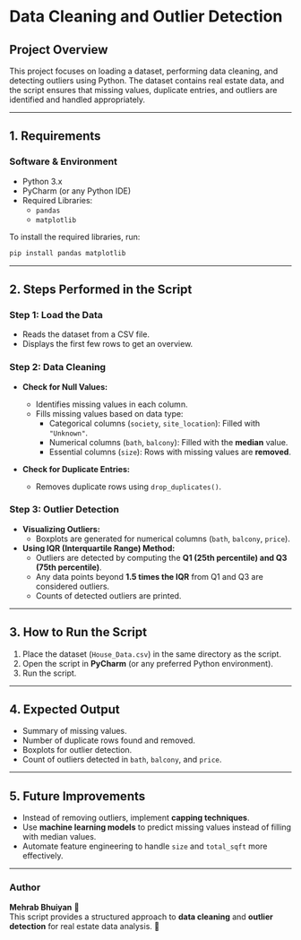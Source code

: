 # Data Cleaning and Outlier Detection

## Project Overview
This project focuses on loading a dataset, performing data cleaning, and detecting outliers using Python. The dataset contains real estate data, and the script ensures that missing values, duplicate entries, and outliers are identified and handled appropriately.

---

## 1. Requirements
### Software & Environment
- Python 3.x
- PyCharm (or any Python IDE)
- Required Libraries:
  - `pandas`
  - `matplotlib`

To install the required libraries, run:
```bash
pip install pandas matplotlib
```

---

## 2. Steps Performed in the Script
### Step 1: Load the Data
- Reads the dataset from a CSV file.
- Displays the first few rows to get an overview.

### Step 2: Data Cleaning
- **Check for Null Values:**  
  - Identifies missing values in each column.
  - Fills missing values based on data type:
    - Categorical columns (`society`, `site_location`): Filled with `"Unknown"`.
    - Numerical columns (`bath`, `balcony`): Filled with the **median** value.
    - Essential columns (`size`): Rows with missing values are **removed**.

- **Check for Duplicate Entries:**  
  - Removes duplicate rows using `drop_duplicates()`.

### Step 3: Outlier Detection
- **Visualizing Outliers:**  
  - Boxplots are generated for numerical columns (`bath`, `balcony`, `price`).
- **Using IQR (Interquartile Range) Method:**  
  - Outliers are detected by computing the **Q1 (25th percentile) and Q3 (75th percentile)**.
  - Any data points beyond **1.5 times the IQR** from Q1 and Q3 are considered outliers.
  - Counts of detected outliers are printed.

---

## 3. How to Run the Script
1. Place the dataset (`House_Data.csv`) in the same directory as the script.
2. Open the script in **PyCharm** (or any preferred Python environment).
3. Run the script.

---

## 4. Expected Output
- Summary of missing values.
- Number of duplicate rows found and removed.
- Boxplots for outlier detection.
- Count of outliers detected in `bath`, `balcony`, and `price`.

---

## 5. Future Improvements
- Instead of removing outliers, implement **capping techniques**.
- Use **machine learning models** to predict missing values instead of filling with median values.
- Automate feature engineering to handle `size` and `total_sqft` more effectively.

---

### Author
**Mehrab Bhuiyan** 🚀  
This script provides a structured approach to **data cleaning** and **outlier detection** for real estate data analysis. 🎯
